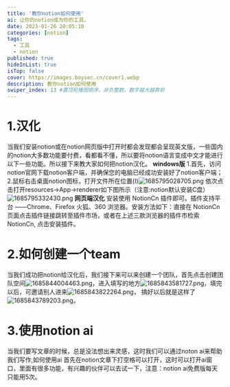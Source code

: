 ```yaml
---
title: '教你notion如何使用'
ai: 让你的notion成为你的工具。
date: 2023-01-26 20:05:10
categories: [notion]
tags: 
  - 工具
  - notion
published: true
hideInList: true
isTop: false
cover: https://images.boysec.cn/cover1.webp
description: 教你notion如何使用
swiper_index: 13 #置顶轮播图顺序，非负整数，数字越大越靠前
---
```

# 1.汉化
当我们安装notion或在notion网页版中打开时都会发现都会呈现英文版，一些国内的notion大多数功能要付费，看都看不懂，所以要将notion语言变成中文才能进行以下一些功能。所以接下来教大家如何把notion汉化。
**windows版**
1.首先，访问notion官网下载notion客户端，并确保您的电脑已经成功安装好了notion客户端；
2.鼠标右击桌面notion图标，打开文件所在位置(I)![1685795028705.png](https://cdn-us.imgs.moe/2023/06/03/647b30d73295c.png)
依次点击打开resources→App→renderer如下图所示（注意:notion默认安装C盘）![1685795332430.png](https://cdn-us.imgs.moe/2023/06/03/647b320515512.png)
**网页端汉化**
安装使用 NotionCn 插件即可。插件支持平台 ——Chrome、Firefox 火狐、360 浏览器。安装方法如下：直接在 NotionCn 页面点击插件链接跳转至插件市场，或者在上述三款浏览器的插件市检索 NotionCn, 点击安装插件。

# 2.如何创建一个team
当我们成功把notion给汉化后，我们接下来可以来创建一个团队，首先点击创建团队空间![1685844004463.png](https://cdn-us.imgs.moe/2023/06/04/647bf02411a1e.png)，进入填写的地方![1685843581727.png](https://cdn-us.imgs.moe/2023/06/04/647bee7e7b72c.png)，填完以后，可邀请别人进来![1685843822264.png](https://cdn-us.imgs.moe/2023/06/04/647bef6ea9af4.png)，
搞好以后就是这样了![1685843789203.png](https://cdn-us.imgs.moe/2023/06/04/647bef6e56113.png)。

# 3.使用notion ai
当我们要写文章的时候，总是没法想出来灵感，这时我们可以通过noton ai来帮助我们写作,如何使用ai
首先在notion文章下打空格可以打开，这时可以打开ai窗口，里面有很多功能，有兴趣的伙伴可以去试一下，注意：notion ai免费版每天只能用5次。

